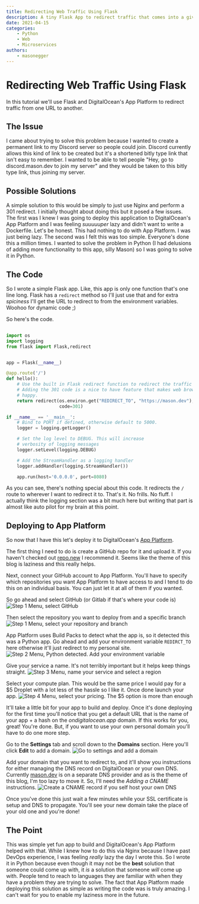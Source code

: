 ```yaml
---
title: Redirecting Web Traffic Using Flask
description: A tiny Flask App to redirect traffic that comes into a given URL
date: 2021-04-15
categories:
    - Python
    - Web
    - Microservices
authors:
    - masonegger
---
```

# Redirecting Web Traffic Using Flask

In this tutorial we'll use Flask and DigitalOcean's App Platform to redirect traffic from one URL to another.

<!-- more -->

## The Issue
I came about trying to solve this problem because I wanted to create a permanent link to my Discord server so people could join. Discord currently allows this kind of link to be created but it's a shortened bitly type link that isn't easy to remember. I wanted to be able to tell people "Hey, go to discord.mason.dev to join my server" and they would be taken to this bitly type link, thus joining my server. 

## Possible Solutions
A simple solution to this would be simply to just use Nginx and perform a 301 redirect. I initially thought about doing this but it posed a few issues. The first was I knew I was going to deploy this application to DigitalOcean's App Platform and I was feeling _suuuuuper_ lazy and didn't want to write a Dockerfile. Let's be honest. This had nothing to do with App Platform. I was just being lazy. The second was I felt this was too simple. Everyone's done this a million times. I wanted to solve the problem in Python (I had delusions of adding more functionality to this app, silly Mason) so I was going to solve it in Python. 

## The Code
So I wrote a simple Flask app. Like, this app is only one function that's one line long. Flask has a `redirect` method so I'll just use that and for extra _spiciness_ I'll get the URL to redirect to from the environment variables. Woohoo for dynamic code ;) 

So here's the code.

```python
  
import os
import logging
from flask import Flask,redirect


app = Flask(__name__)

@app.route('/')
def hello():
    # Use the built in Flask redirect function to redirect the traffic
    # Adding the 301 code is a nice to have feature that makes web browsers
    # happy. 
    return redirect(os.environ.get("REDIRECT_TO", "https://mason.dev"), 
                    code=301)

if __name__ == '__main__':
    # Bind to PORT if defined, otherwise default to 5000.
    logger = logging.getLogger()

    # Set the log level to DEBUG. This will increase 
    # verbosity of logging messages
    logger.setLevel(logging.DEBUG)

    # Add the StreamHandler as a logging handler
    logger.addHandler(logging.StreamHandler())

    app.run(host='0.0.0.0', port=8080)
```

As you can see, there's nothing special about this code. It redirects the `/` route to wherever I want to redirect it to. That's it. No frills. No fluff. I actually think the logging section was a bit much here but writing that part is almost like auto pilot for my brain at this point.

## Deploying to App Platform
So now that I have this let's deploy it to DigitalOcean's [App Platform](https://docs.digitalocean.com/products/app-platform/).

The first thing I need to do is create a GitHub repo for it and upload it. If you haven't checked out [repo.new](https://repo.new) I recommend it. Seems like the theme of this blog is laziness and this really helps. 

Next, connect your GitHub account to App Platform. You'll have to specify which repositories you want App Platform to have access to and I tend to do this on an individual basis. You can just let it at all of them if you wanted. 

So go ahead and select GitHub (or Gitlab if that's where your code is)
![Step 1 Menu, select GitHub](img/002-python-redirect/step1.PNG)

Then select the repository you want to deploy from and a specific branch
![Step 1 Menu, select your repository and branch](img/002-python-redirect/step1.1.PNG)

App Platform uses Build Packs to detect what the app is, so it detected this was a Python app. Go ahead and add your environment variable `REDIRCT_TO` here otherwise it'll just redirect to my personal site.
![Step 2 Menu, Python detected. Add your environment variable](img/002-python-redirect/step2.PNG)

Give your service a name. It's not terribly important but it helps keep things straight.
![Step 3 Menu, name your service and select a region](img/002-python-redirect/step3.PNG)

Select your compute plan. This would be the same price I would pay for a $5 Droplet with a lot less of the hassle so I like it. Once done launch your app.
![Step 4 Menu, select your pricing. The $5 option is more than enough](img/002-python-redirect/step4.PNG)

It'll take a little bit for your app to build and deploy. Once it's done deploying for the first time you'll notice that you get a default URL that is the name of your app + a hash on the _ondigitalocean.app_ domain. If this works for you, great! You're done. But, if you want to use your own personal domain you'll have to do one more step.

Go to the **Settings** tab and scroll down to the **Domains** section. Here you'll click **Edit** to add a domain.
![Go to settings and add a domain](img/002-python-redirect/step5.PNG)

Add your domain that you want to redirect to, and it'll show you instructions for either managing the DNS record on DigitalOcean or your own DNS. Currently [mason.dev](https://mason.dev) is on a separate DNS provider and as is the theme of this blog, I'm too lazy to move it. So, I'll need the _Adding a CNAME_ instructions.
![Create a CNAME record if you self host your own DNS](img/002-python-redirect/step6.PNG)

Once you've done this just wait a few minutes while your SSL certificate is setup and DNS to propagate. You'll see your new domain take the place of your old one and you're done!

## The Point
This was simple yet fun app to build and DigitalOcean's App Platform helped with that. While I knew how to do this via Nginx because I have past DevOps experience, I was feeling _really_ lazy the day I wrote this. So I wrote it in Python because even though it may not be the **best** solution that someone could come up with, it _is_ a solution that someone _will_ come up with. People tend to reach to languages they are familiar with when they have a problem they are trying to solve. The fact that App Platform made deploying this solution as simple as writing the code was is truly amazing. I can't wait for you to enable my laziness more in the future.
